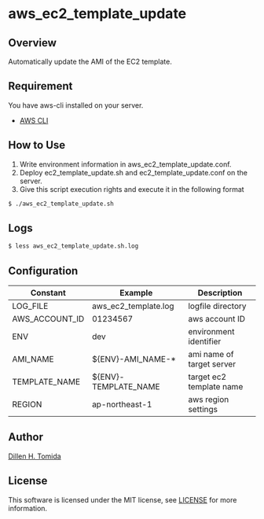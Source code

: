 # aws_ec2_template_update

## Overview
Automatically update the AMI of the EC2 template.

## Requirement
You have aws-cli installed on your server.
- [AWS CLI](https://docs.aws.amazon.com/cli/latest/userguide/getting-started-install.html)

## How to Use
1. Write environment information in aws_ec2_template_update.conf.
2. Deploy ec2_template_update.sh and ec2_template_update.conf on the server.
3. Give this script execution rights and execute it in the following format

```bash
$ ./aws_ec2_template_update.sh
```

## Logs

```bash
$ less aws_ec2_template_update.sh.log
```

## Configuration

| Constant       | Example              | Description               |
| -------------- | -------------------- | ------------------------- |
| LOG_FILE       | aws_ec2_template.log | logfile directory         |
| AWS_ACCOUNT_ID | 01234567             | aws account ID            |
| ENV            | dev                  | environment identifier    |
| AMI_NAME       | ${ENV}-AMI_NAME-*    | ami name of target server |
| TEMPLATE_NAME  | ${ENV}-TEMPLATE_NAME | target ec2 template name  |
| REGION         | ap-northeast-1       | aws region settings       |

## Author

[Dillen H. Tomida](https://twitter.com/cafe_yuki)

## License

This software is licensed under the MIT license, see [LICENSE](./LICENSE) for more information.
